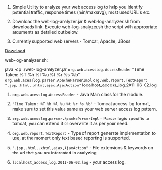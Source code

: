 1. Simple Utility to analyze your web access log to help you identify potential traffic, response times (min/max/avg), most used URL's etc.

2. Download the web-log-analyzer.jar & web-log-analyzer.sh from downloads link. Execute web-log-analyzer.sh the script with appropriate arguments as detailed out below.

3. Currently supported web servers - Tomcat, Apache, JBoss

<a href='http://code.google.com/p/web-log-analyzer/downloads/list'>Download</a>

web-log-analyzer.sh:

java -cp ./web-log-analyzer.jar `org.web.acesslog.AccessReader` "Time Taken: %T %h %l %u %t %r %s %b" `org.web.acesslog.parser.ApacheParserImpl` `org.web.report.TextReport` `".jsp,.html,.xhtml,ajax,AjaxAction"` localhost\_access\_log.2011-06-02.log

1. `org.web.acesslog.AccessReader` - Java Main class for the module.

2. `"Time Taken: %T %h %l %u %t %r %s %b"` - Tomcat access log format, make sure to set this value same as your web server access log pattern.

3. `org.web.acesslog.parser.ApacheParserImpl` - Parser logic specific to tomcat, you can extend it or overwrite it as per your need.

4. `org.web.report.TextReport` - Type of report generate implementation to use, at the moment only text based reporting is supported.

5. `".jsp,.html,.xhtml,ajax,AjaxAction"` - File extensions & keywords on the url that you are interested in analyzing.

6. `localhost_access_log.2011-06-02.log` - your access log.